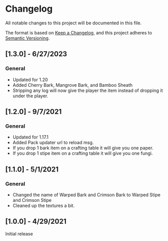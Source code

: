 # Changelog

All notable changes to this project will be documented in this file.

The format is based on [Keep a Changelog](https://keepachangelog.com/en/1.0.0/), and this project adheres to [Semantic Versioning](https://semver.org/spec/v2.0.0.html).

## [1.3.0] - 6/27/2023
### General
- Updated for 1.20
- Added Cherry Bark, Mangrove Bark, and Bamboo Sheath
- Stripping any log will now give the player the item instead of dropping it under the player.

## [1.2.0] - 9/7/2021
### General
- Updated for 1.17.1
- Added Pack updater url to reload msg.
- If you drop 1 bark item on a crafting table it will give you one paper.
- If you drop 1 stipe item on a crafting table it will give you one fungi.

## [1.1.0] - 5/1/2021
### General
- Changed the name of Warped Bark and Crimson Bark to Warped Stipe and Crimson Stipe
- Cleaned up the textures a bit.

## [1.0.0] - 4/29/2021

Initial release